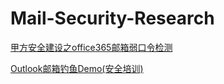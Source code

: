 # Mail-Security-Research

[甲方安全建设之office365邮箱弱口令检测](Outlook/brute/)

[Outlook邮箱钓鱼Demo(安全培训)](Outlook/fish/)
